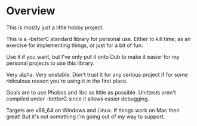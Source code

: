 # Overview

This is mostly just a little hobby project.

This is a -betterC standard library for personal use. Either to kill time; as an exercise for implementing things, or just for a bit of fun.

Use it if you want, but I've only put it onto Dub to make it easier for my personal projects to use this library.

Very alpha. Very unstable. Don't trust it for any serious project if for some ridiculous reason you're using it in the first place.

Goals are to use Phobos and libc as little as possible. Unittests aren't compiled under -betterC since it allows easier debugging.

Targets are x86_64 on Windows and Linux. If things work on Mac then great! But it's not something I'm going out of my way to support.
